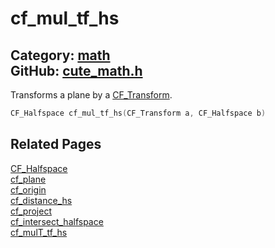 [](../header.md ':include')

# cf_mul_tf_hs

Category: [math](/api_reference?id=math)  
GitHub: [cute_math.h](https://github.com/RandyGaul/cute_framework/blob/master/include/cute_math.h)  
---

Transforms a plane by a [CF_Transform](/math/cf_transform.md).

```cpp
CF_Halfspace cf_mul_tf_hs(CF_Transform a, CF_Halfspace b)
```

## Related Pages

[CF_Halfspace](/math/cf_halfspace.md)  
[cf_plane](/math/cf_plane.md)  
[cf_origin](/math/cf_origin.md)  
[cf_distance_hs](/math/cf_distance_hs.md)  
[cf_project](/math/cf_project.md)  
[cf_intersect_halfspace](/math/cf_intersect_halfspace.md)  
[cf_mulT_tf_hs](/math/cf_mult_tf_hs.md)  
